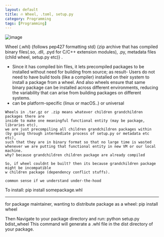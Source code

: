 ```yaml
---
layout: default
title: 🔥 Wheel, .toml, setup.py
category: Programming
tags: [Programming]
---
```


![image](https://github.com/user-attachments/assets/982a267e-b87d-493f-a48f-2767e91c6dca)

Wheel (.whl) 
{follows pep427 formatting std}
{zip archive that has compiled binary files(.so, .dll, .pyd for C/C++ extension modules), .py, metadata files (child wheel, setup.py etc)} . 
- Since it has compiled bin files, it lets precompiled packages to be installed without need for building from source; as result- Users do not need to have build tools (like a compiler) installed on their system to install a package from a wheel. And also wheels ensure that same binary package can be installed across different environments, reducing the variability that can arise from building packages on different systems.
- can be platform-specific (linux or macOS..) or universal

```
Wheels in .tar.gz or .zip means whatever children grandchildren packages there are
inside to make one meaningful functional entity (may be package, libraries etc),
we are just precompiling all children grandchildren packages within
(by going through intermediate process of setup.py or metadata etc etc),
such that they are in binary format so that no large time is wasted
whenever we are putting that functional entity in new VM or our local machine.
why? because grandchildren children package are already compiled

So, if wheel couldnt be built? then its because grandchildren package might be incompatible
w children package (dependency conflict stuffs).

common sense if we understand under-the-hood
```
To install: pip install somepackage.whl

---
for package maintainer,  wanting to distribute package as a wheel: pip install wheel

Then Navigate to your package directory and run: python setup.py bdist_wheel
This command will generate a .whl file in the dist directory of your package.

